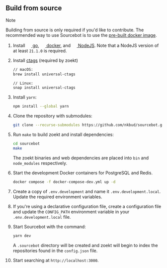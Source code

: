 ## Build from source
>[!NOTE]
> Building from source is only required if you'd like to contribute. The recommended way to use Sourcebot is to use the [pre-built docker image](https://github.com/nkbud/sourcebot/pkgs/container/sourcebot).

1. Install <a href="https://go.dev/doc/install"><img src="https://go.dev/favicon.ico" width="16" height="16"> go</a>, <a href="https://docs.docker.com/get-started/get-docker/"><img src="https://www.docker.com/favicon.ico" width="16" height="16"> docker</a>, and <a href="https://nodejs.org/"><img src="https://nodejs.org/favicon.ico" width="16" height="16"> NodeJS</a>. Note that a NodeJS version of at least `21.1.0` is required.

2. Install [ctags](https://github.com/universal-ctags/ctags) (required by zoekt)
    ```sh
    // macOS:
    brew install universal-ctags

    // Linux:
    snap install universal-ctags
    ```

3. Install `yarn`:
    ```sh
    npm install --global yarn
    ```

3. Clone the repository with submodules:
    ```sh
    git clone --recurse-submodules https://github.com/nkbud/sourcebot.git
    ```
4. Run `make` to build zoekt and install dependencies:
    ```sh
    cd sourcebot
    make
    ```

    The zoekt binaries and web dependencies are placed into `bin` and `node_modules` respectively.

5. Start the development Docker containers for PostgreSQL and Redis.

    ```sh
    docker compose -f docker-compose-dev.yml up -d
    ```

6. Create a copy of `.env.development` and name it `.env.development.local`. Update the required environment variables.

7. If you're using a declarative configuration file, create a configuration file and update the `CONFIG_PATH` environment variable in your `.env.development.local` file.

8. Start Sourcebot with the command:
    ```sh
    yarn dev
    ```

    A `.sourcebot` directory will be created and zoekt will begin to index the repositories found in the `config.json` file.

9. Start searching at `http://localhost:3000`.
